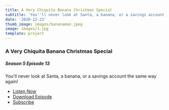 ```yaml
---
title: A Very Chiquita Banana Christmas Special
subtitle: 'You''ll never look at Santa, a banana, or a savings account the same way again!'
date: '2020-12-23'
thumb_image: images/bananaman.jpeg
image: images/1.jpg
template: project
---
```

### A Very Chiquita Banana Christmas Special

##### Season 5 Episode 13

You'll never look at Santa, a banana, or a savings account the same way again!

* [Listen Now](https://oembed.libsyn.com/embed?item_id=17314649)
* [Download Episode](https://traffic.libsyn.com/secure/ashinnshow/A_Shinn_Show_Season_5_13.mp3)
* [Subscribe](http://ashinnshow.com/rss)